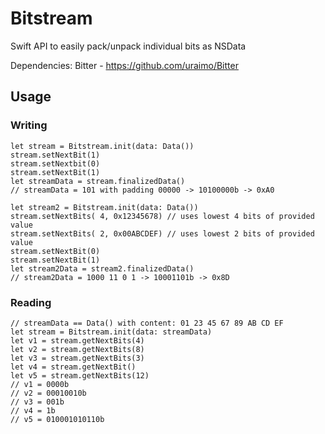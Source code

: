 # Bitstream
Swift API to easily pack/unpack individual bits as NSData

Dependencies:
    Bitter - https://github.com/uraimo/Bitter

## Usage

### Writing
    let stream = Bitstream.init(data: Data())
    stream.setNextBit(1)
    stream.setNextbit(0)
    stream.setNextBit(1)
    let streamData = stream.finalizedData()
    // streamData = 101 with padding 00000 -> 10100000b -> 0xA0

    let stream2 = Bitstream.init(data: Data())
    stream.setNextBits( 4, 0x12345678) // uses lowest 4 bits of provided value
    stream.setNextBits( 2, 0x00ABCDEF) // uses lowest 2 bits of provided value
    stream.setNextBit(0)
    stream.setNextBit(1)
    let stream2Data = stream2.finalizedData()
    // stream2Data = 1000 11 0 1 -> 10001101b -> 0x8D

### Reading

    // streamData == Data() with content: 01 23 45 67 89 AB CD EF
    let stream = Bitstream.init(data: streamData)
    let v1 = stream.getNextBits(4)
    let v2 = stream.getNextBits(8)
    let v3 = stream.getNextBits(3)
    let v4 = stream.getNextBit()
    let v5 = stream.getNextBits(12)
    // v1 = 0000b
    // v2 = 00010010b
    // v3 = 001b
    // v4 = 1b
    // v5 = 010001010110b
